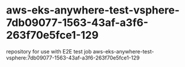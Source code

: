 # aws-eks-anywhere-test-vsphere-7db09077-1563-43af-a3f6-263f70e5fce1-129
repository for use with E2E test job aws-eks-anywhere-test-vsphere:7db09077-1563-43af-a3f6-263f70e5fce1-129
